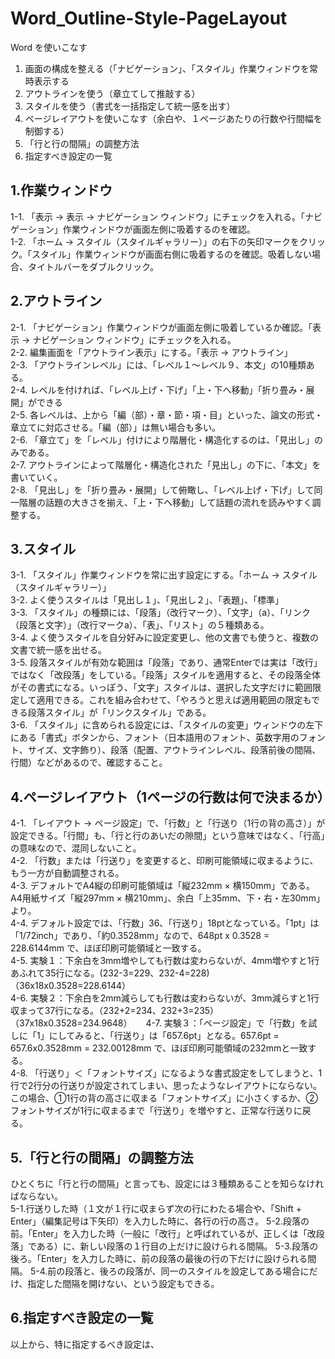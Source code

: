 # Word_Outline-Style-PageLayout
Word を使いこなす  
1. 画面の構成を整える（「ナビゲーション」、「スタイル」作業ウィンドウを常時表示する  
2. アウトラインを使う（章立てして推敲する）  
3. スタイルを使う（書式を一括指定して統一感を出す）  
4. ページレイアウトを使いこなす（余白や、１ページあたりの行数や行間幅を制御する）  
5. 「行と行の間隔」の調整方法  
6. 指定すべき設定の一覧
  
## 1.作業ウィンドウ
1-1.  「表示 -> 表示 -> ナビゲーション ウィンドウ」にチェックを入れる。「ナビゲーション」作業ウィンドウが画面左側に吸着するのを確認。  
1-2.  「ホーム -> スタイル（スタイルギャラリー）」の右下の矢印マークをクリック。「スタイル」作業ウィンドウが画面右側に吸着するのを確認。吸着しない場合、タイトルバーをダブルクリック。  
  
## 2.アウトライン
2-1.  「ナビゲーション」作業ウィンドウが画面左側に吸着しているか確認。「表示 -> ナビゲーション ウィンドウ」にチェックを入れる。  
2-2. 編集画面を「アウトライン表示」にする。「表示 -> アウトライン」  
2-3. 「アウトラインレベル」には、「レベル１～レベル９、本文」の10種類ある。  
2-4. レベルを付ければ、「レベル上げ・下げ」「上・下へ移動」「折り畳み・展開」ができる  
2-5. 各レベルは、上から「編（部）・章・節・項・目」といった、論文の形式・章立てに対応させる。「編（部）」は無い場合も多い。  
2-6. 「章立て」を「レベル」付けにより階層化・構造化するのは、「見出し」のみである。  
2-7. アウトラインによって階層化・構造化された「見出し」の下に、「本文」を書いていく。  
2-8. 「見出し」を「折り畳み・展開」して俯瞰し、「レベル上げ・下げ」して同一階層の話題の大きさを揃え、「上・下へ移動」して話題の流れを読みやすく調整する。  
  
## 3.スタイル
3-1. 「スタイル」作業ウィンドウを常に出す設定にする。「ホーム -> スタイル（スタイルギャラリー）」  
3-2. よく使うスタイルは「見出し１」、「見出し２」、「表題」、「標準」  
3-3. 「スタイル」の種類には、「段落」（改行マーク）、「文字」（a）、「リンク（段落と文字）」（改行マークa）、「表」、「リスト」の５種類ある。  
3-4. よく使うスタイルを自分好みに設定変更し、他の文書でも使うと、複数の文書で統一感を出せる。  
3-5. 段落スタイルが有効な範囲は「段落」であり、通常Enterでは実は「改行」ではなく「改段落」をしている。「段落」スタイルを適用すると、その段落全体がその書式になる。いっぽう、「文字」スタイルは、選択した文字だけに範囲限定して適用できる。これを組み合わせて、「やろうと思えば適用範囲の限定もできる段落スタイル」が「リンクスタイル」である。  
3-6. 「スタイル」に含められる設定には、「スタイルの変更」ウィンドウの左下にある「書式」ボタンから、フォント（日本語用のフォント、英数字用のフォント、サイズ、文字飾り）、段落（配置、アウトラインレベル、段落前後の間隔、行間）などがあるので、確認すること。  
  
## 4.ページレイアウト（1ページの行数は何で決まるか）
4-1. 「レイアウト -> ページ設定」で、「行数」と「行送り（1行の背の高さ）」が設定できる。「行間」も、「行と行のあいだの隙間」という意味ではなく、「行高」の意味なので、混同しないこと。  
4-2. 「行数」または「行送り」を変更すると、印刷可能領域に収まるように、もう一方が自動調整される。  
4-3. デフォルトでA4縦の印刷可能領域は「縦232mm × 横150mm」である。A4用紙サイズ「縦297mm × 横210mm」、余白「上35mm、下・右・左30mm」より。  
4-4. デフォルト設定では、「行数」36、「行送り」18ptとなっている。「1pt」は「1/72inch」であり、「約0.3528mm」なので、648pt x 0.3528 = 228.6144mm で、ほぼ印刷可能領域と一致する。  
4-5. 実験１：下余白を3mm増やしても行数は変わらないが、4mm増やすと1行あふれて35行になる。(232-3=229、232-4=228)（36x18x0.3528=228.6144）  
4-6. 実験２：下余白を2mm減らしても行数は変わらないが、3mm減らすと1行収まって37行になる。（232+2=234、232+3=235）（37x18x0.3528=234.9648）  　
4-7. 実験３：「ページ設定」で「行数」を試しに「1」にしてみると、「行送り」は「657.6pt」となる。657.6pt = 657.6x0.3528mm = 232.00128mm で、ほぼ印刷可能領域の232mmと一致する。  
4-8. 「行送り」＜「フォントサイズ」になるような書式設定をしてしまうと、1行で2行分の行送りが設定されてしまい、思ったようなレイアウトにならない。この場合、①1行の背の高さに収まる「フォントサイズ」に小さくするか、②フォントサイズが1行に収まるまで「行送り」を増やすと、正常な行送りに戻る。  
  
## 5.「行と行の間隔」の調整方法
ひとくちに「行と行の間隔」と言っても、設定には３種類あることを知らなければならない。  
5-1.行送りした時（１文が１行に収まらず次の行にわたる場合や、「Shift + Enter」（編集記号は下矢印）を入力した時に、各行の行の高さ。
5-2.段落の前。「Enter」を入力した時（一般に「改行」と呼ばれているが、正しくは「改段落」である）に、新しい段落の１行目の上だけに設けられる間隔。
5-3.段落の後ろ。「Enter」を入力した時に、前の段落の最後の行の下だけに設けられる間隔。
5-4.前の段落と、後ろの段落が、同一のスタイルを設定してある場合にだけ、指定した間隔を開けない、という設定もできる。

## 6.指定すべき設定の一覧
以上から、特に指定するべき設定は、

